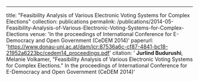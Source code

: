 ---
title: "Feasibility Analysis of Various Electronic Voting Systems for Complex Elections"
collection: publications
permalink: /publications/2014-05-Feasibility-Analysis-of-Various-Electronic-Voting-Systems-for-Complex-Elections
venue: 'In the proceedings of International Conference for E-Democracy and Open Government (CeDEM 2014)'
paperurl: 'https://www.donau-uni.ac.at/dam/jcr:87536a6c-cf87-4841-bc18-21952a6223bc/cedem14_proceedings.pdf'
citation: ' <b>Jurlind Budurushi</b>,  Melanie Volkamer, &quot;Feasibility Analysis of Various Electronic Voting Systems for Complex Elections.&quot; In the proceedings of International Conference for E-Democracy and Open Government (CeDEM 2014)'